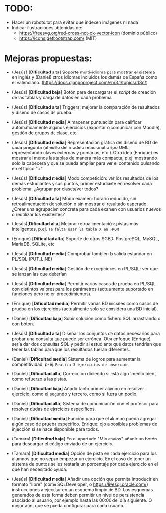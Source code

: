 # TODO:
 * Hacer un robots.txt para evitar que indexen imágenes ni nada
 * Indicar ilustraciones obtenidas de:
   * https://freesvg.org/red-cross-not-ok-vector-icon (dominio público)
   * https://icons.getbootstrap.com/ (MIT)
 
# Mejoras propuestas:
 * (Jesús) [**Dificultad alta**] 
 Soporte multi-idioma para mostrar el sistema en inglés y (Daniel) otros idiomas incluidos los demás de España como el valenciano. (https://docs.djangoproject.com/en/3.1/topics/i18n/)

 * (Jesús) [**Dificultad baja**] 
 Botón para descargarse el *script* de creación de las tablas y carga de datos en cada problema.

 * (Jesús) [**Dificultad alta**] 
 Triggers: mejorar la comparación de resultados y diseño de casos de prueba.

 * (Jesús) [**Dificultad media**] 
 Almacenar puntuación para calificar automáticamente algunos ejercicios (exportar o comunicar con Moodle), gestión de grupos de clase, etc.

 * (Jesús) [**Dificultad media**] 
 Representación gráfica del diseño de BD de cada pregunta (al estilo del modelo relacional o tipo UML, representando claves externas y primarias, etc.). Otra idea (Enrique) es mostrar al menos las tablas de manera más compacta, p.ej. mostrando solo la cabecera y que se pueda ampliar para ver el contenido pulsando en el típico "+".

 * (Jesús) [**Dificultad media**] 
 Modo competición: ver los resultados de los demás estudiantes y sus puntos, primer estudiante en resolver cada problema. ¿Agrupar por clases/ver todos?

*  (Jesús) [**Dificultad alta**] 
Modo examen: horario reducido, sin retroalimentación de solución o sin mostrar el resultado esperado. ¿Crear una agrupación concreta para cada examen con usuarios nuevos o reutilizar los existentes?

* (Jesús)[**Dificultad alta**] 
 Mejorar retroalimentación: pistas más inteligentes, p.ej. `Te falta usar la tabla X en FROM`

* (Enrique) [**Dificultad alta**] 
Soporte de otros SGBD: PostgreSQL, MySQL, MariaDB, SQLite, etc.

* (Jesús) [**Dificultad media**] 
Comprobar también la salida estándar en PL/SQL (PUT_LINE)

* (Jesús) [**Dificultad media**] 
Gestión de excepciones en PL/SQL: ver que se lanzan las que deberían

* (Jesús) [**Dificultad media**] 
Permitir varios casos de prueba en PL/SQL con distintos valores para los parámetros (actualmente suportado en funciones pero no en procedimientos).

* (Enrique) [**Dificultad media**] 
Permitir varias BD iniciales como casos de prueba en los ejercicios (actualmente solo se considera una BD inicial).

* (Daniel) [**Dificultad baja**] 
Subir solución como fichero SQL arrastrando o con botón.

* (Jesús) [**Dificultad alta**] 
Diseñar los conjuntos de datos necesarios para probar una consulta que puede ser errónea. Otra enfoque (Enrique) sería dar dos consultas SQL y pedir al estudiante qué datos tendrían que tener las tablas para que los resultados fueran diferentes.

* (Daniel) [**Dificultad media**] 
Sistema de logros para aumentar la competitividad, p-ej. `Realiza 3 ejercicios de inserción`

* (Daniel) [**Dificultad alta**] 
Corrección diciendo si está algo 'medio bien', como refuerzo a las pistas.

* (Daniel) [**Dificultad baja**] 
Añadir tanto primer alumno en resolver ejercicio, como el segundo y tercero, como si fuera un podio.

* (Daniel) [**Dificultad alta**] 
Sistema de comunicación con el profesor para resolver dudas de ejercicios específicos.

* (Daniel) [**Dificultad media**] 
Función para que el alumno pueda agregar algún caso de prueba específico.
Enrique: ojo a posibles problemas de injección si se hace disponible para todos.

* (Tamara) [**Dificultad baja**] 
En el apartado "Mis envíos" añadir un botón para descargar el código enviado de un ejercicio.

* (Tamara) [**Dificultad media**] 
Opción de pista en cada ejercicio para los alumnos que no sepan
empezar un ejercicio. En el caso de tener un sistema de puntos se les
restaría un porcentaje por cada ejercicio en el que han necesitado
ayuda.

* (Jesús) [**Dificultad media**]
Añadir una opción que permita introducir en formato "libre" (como
SQLDeveloper, o https://livesql.oracle.com/) instrucciones a ejecutar
en un esquema limpio de BD. Los esquemas generados de esta forma deben
permitir un nivel de persistencia asociado al usuario, por ejemplo
hasta las 00:00 del día siguiente. O mejor aún, que se pueda
configurar para cada usuario.
